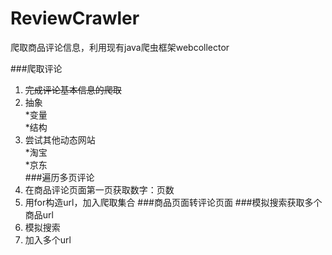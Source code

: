 # ReviewCrawler
爬取商品评论信息，利用现有java爬虫框架webcollector

###爬取评论
1. ~~完成评论基本信息的爬取~~
2. 抽象    
    *变量    
    *结构    
3. 尝试其他动态网站    
    *淘宝    
    *京东    
###遍历多页评论
1. 在商品评论页面第一页获取数字：页数
2. 用for构造url，加入爬取集合
###商品页面转评论页面
###模拟搜索获取多个商品url
1. 模拟搜索  
2. 加入多个url  
